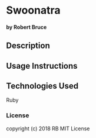 # Swoonatra

#### by Robert Bruce

## Description


## Usage Instructions

## Technologies Used
Ruby

### License

copyright (c) 2018 RB MIT License
